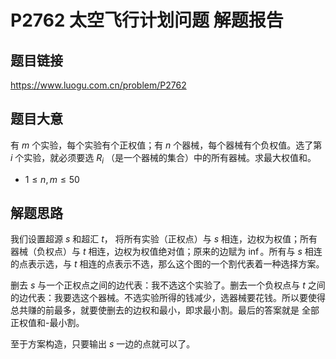 # P2762 太空飞行计划问题 解题报告

## 题目链接

https://www.luogu.com.cn/problem/P2762

## 题目大意

有 $m$ 个实验，每个实验有个正权值；有 $n$ 个器械，每个器械有个负权值。选了第 $i$ 个实验，就必须要选 $R_i$ （是一个器械的集合）中的所有器械。求最大权值和。

- $1\le n,m\le 50$

## 解题思路

我们设置超源 $s$ 和超汇 $t$， 将所有实验（正权点）与 $s$ 相连，边权为权值；所有器械（负权点）与 $t$ 相连，边权为权值绝对值；原来的边赋为 $\inf$。所有与 $s$ 相连的点表示选，与 $t$ 相连的点表示不选，那么这个图的一个割代表着一种选择方案。 

删去 $s$ 与一个正权点之间的边代表：我不选这个实验了。删去一个负权点与 $t$ 之间的边代表：我要选这个器械。不选实验所得的钱减少，选器械要花钱。所以要使得总共赚的前最多，就要使删去的边权和最小，即求最小割。最后的答案就是 全部正权值和-最小割。

至于方案构造，只要输出 $s$ 一边的点就可以了。

